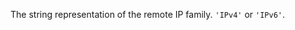 <!-- YAML
added: v0.11.14
-->

The string representation of the remote IP family. `'IPv4'` or `'IPv6'`.

